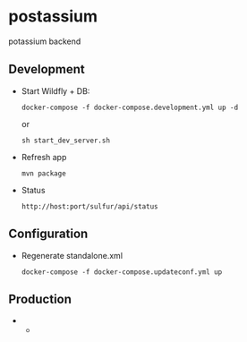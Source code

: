 # postassium
potassium backend

## Development

* Start Wildfly + DB:
 
    `docker-compose -f docker-compose.development.yml up -d`
    
    or 
    
    `sh start_dev_server.sh`
* Refresh app 

    `mvn package`
    
* Status

    `http://host:port/sulfur/api/status`
    

## Configuration

* Regenerate standalone.xml

    `docker-compose -f docker-compose.updateconf.yml up`
    
## Production


* *


